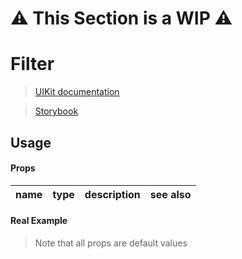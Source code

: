 # ⚠️ This Section is a WIP ⚠️


# Filter
> [UIKit documentation](https://getuikit.com/docs/filter)

> [Storybook](https://0c370t.github.io/Svelte-UIKit3/docs/?path=/story/Filter--main)
## Usage

#### Props
| name        | type  | description                  | see also                        |
|-------------|-------|------------------------------|---------------------------------|

#### Real Example
> Note that all props are default values
